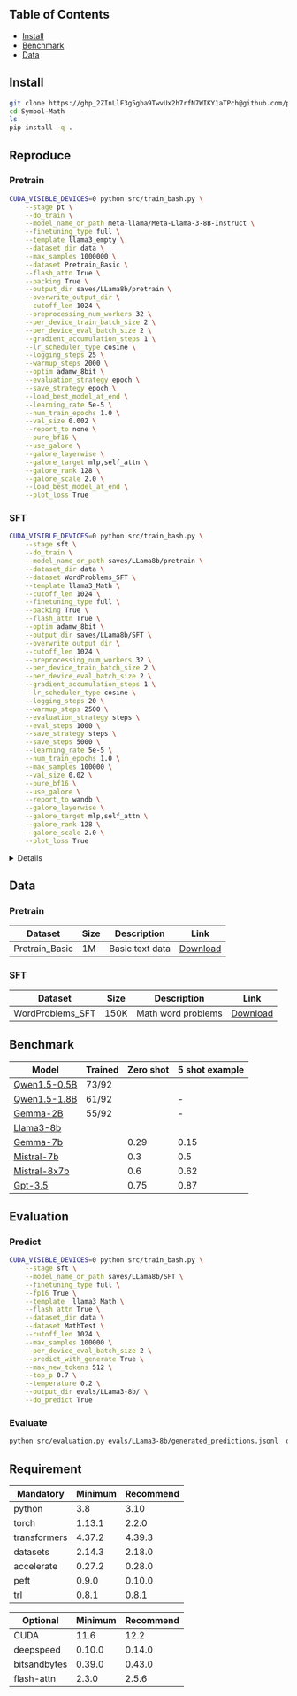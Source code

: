 ## Table of Contents

- [Install](#install)
- [Benchmark](#benchmark)
- [Data](#data)

## Install
```bash
git clone https://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@github.com/pepoo20/Symbol-Math.git
cd Symbol-Math
ls
pip install -q .
```

## Reproduce
### Pretrain
```bash
CUDA_VISIBLE_DEVICES=0 python src/train_bash.py \
    --stage pt \
    --do_train \
    --model_name_or_path meta-llama/Meta-Llama-3-8B-Instruct \
    --finetuning_type full \
    --template llama3_empty \
    --dataset_dir data \
    --max_samples 1000000 \
    --dataset Pretrain_Basic \
    --flash_attn True \
    --packing True \
    --output_dir saves/LLama8b/pretrain \
    --overwrite_output_dir \
    --cutoff_len 1024 \
    --preprocessing_num_workers 32 \
    --per_device_train_batch_size 2 \
    --per_device_eval_batch_size 2 \
    --gradient_accumulation_steps 1 \
    --lr_scheduler_type cosine \
    --logging_steps 25 \
    --warmup_steps 2000 \
    --optim adamw_8bit \
    --evaluation_strategy epoch \
    --save_strategy epoch \
    --load_best_model_at_end \
    --learning_rate 5e-5 \
    --num_train_epochs 1.0 \
    --val_size 0.002 \
    --report_to none \
    --pure_bf16 \
    --use_galore \
    --galore_layerwise \
    --galore_target mlp,self_attn \
    --galore_rank 128 \
    --galore_scale 2.0 \
    --load_best_model_at_end \
    --plot_loss True
```

### SFT
```bash
CUDA_VISIBLE_DEVICES=0 python src/train_bash.py \
    --stage sft \
    --do_train \
    --model_name_or_path saves/LLama8b/pretrain \
    --dataset_dir data \
    --dataset WordProblems_SFT \
    --template llama3_Math \
    --cutoff_len 1024 \
    --finetuning_type full \
    --packing True \
    --flash_attn True \
    --optim adamw_8bit \
    --output_dir saves/LLama8b/SFT \
    --overwrite_output_dir \
    --cutoff_len 1024 \
    --preprocessing_num_workers 32 \
    --per_device_train_batch_size 2 \
    --per_device_eval_batch_size 2 \
    --gradient_accumulation_steps 1 \
    --lr_scheduler_type cosine \
    --logging_steps 20 \
    --warmup_steps 2500 \
    --evaluation_strategy steps \
    --eval_steps 1000 \
    --save_strategy steps \
    --save_steps 5000 \
    --learning_rate 5e-5 \
    --num_train_epochs 1.0 \
    --max_samples 100000 \
    --val_size 0.02 \
    --pure_bf16 \
    --use_galore \
    --report_to wandb \
    --galore_layerwise \
    --galore_target mlp,self_attn \
    --galore_rank 128 \
    --galore_scale 2.0 \
    --plot_loss True
```

<details>
For other models not llama3, change the `--template` to the corresponding template name.

Pretrain:  
- empty

SFT:  
- WordProblemMath

</details>

## Data
### Pretrain

| Dataset | Size | Description | Link |
| ------- | ---- | ----------- | ---- |
| Pretrain_Basic | 1M | Basic text data | [Download](https://huggingface.co/datasets/MathSymbol/SymbolBasic_1M_v1)

### SFT

| Dataset | Size | Description | Link |
| ------- | ---- | ----------- | ---- |
| WordProblems_SFT | 150K | Math word problems | [Download](https://huggingface.co/datasets/MathSymbol/Symbol_WordProblem)

## Benchmark

| Model                                                    | Trained                  | Zero shot    | 5 shot example  |
| -------------------------------------------------------- | --------------------------- | ----------------- | --------- |
| [Qwen1.5-0.5B](https://huggingface.co/baichuan-inc)         | 73/92                      |             |  |
| [Qwen1.5-1.8B](https://huggingface.co/bigscience)               | 61/92 |    | -         |
| [Gemma-2B](https://huggingface.co/bigscience)              | 55/92 |    | -         |
| [Llama3-8b](https://huggingface.co/THUDM)                 |                           |    |   |
| [Gemma-7b](https://huggingface.co/CohereForAI)          |                     | 0.29     | 0.15    |
| [Mistral-7b](https://huggingface.co/deepseek-ai)     |                   | 0.3     | 0.5  |
| [Mistral-8x7b](https://huggingface.co/tiiuae)                  |                  | 0.6   | 0.62    |
| [Gpt-3.5](https://huggingface.co/google)         |    |   0.75     | 0.87  

## Evaluation

### Predict
```bash
CUDA_VISIBLE_DEVICES=0 python src/train_bash.py \
    --stage sft \
    --model_name_or_path saves/LLama8b/SFT \
    --finetuning_type full \
    --fp16 True \
    --template  llama3_Math \
    --flash_attn True \
    --dataset_dir data \
    --dataset MathTest \
    --cutoff_len 1024 \
    --max_samples 100000 \
    --per_device_eval_batch_size 2 \
    --predict_with_generate True \
    --max_new_tokens 512 \
    --top_p 0.7 \
    --temperature 0.2 \
    --output_dir evals/LLama3-8b/ \
    --do_predict True
```

### Evaluate
```bash
python src/evaluation.py evals/LLama3-8b/generated_predictions.jsonl  data/Math_test.jsonl
```

## Requirement

| Mandatory    | Minimum | Recommend |
| ------------ | ------- | --------- |
| python       | 3.8     | 3.10      |
| torch        | 1.13.1  | 2.2.0     |
| transformers | 4.37.2  | 4.39.3    |
| datasets     | 2.14.3  | 2.18.0    |
| accelerate   | 0.27.2  | 0.28.0    |
| peft         | 0.9.0   | 0.10.0    |
| trl          | 0.8.1   | 0.8.1     |

| Optional     | Minimum | Recommend |
| ------------ | ------- | --------- |
| CUDA         | 11.6    | 12.2      |
| deepspeed    | 0.10.0  | 0.14.0    |
| bitsandbytes | 0.39.0  | 0.43.0    |
| flash-attn   | 2.3.0   | 2.5.6     |

